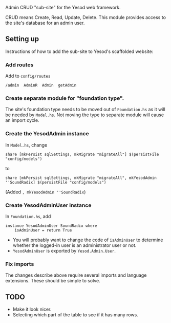 Admin CRUD "sub-site" for the Yesod web framework.

CRUD means Create, Read, Update, Delete.
This module provides access to the site's database for an admin user.

## Setting up

Instructions of how to add the sub-site to Yesod's scaffolded website:

### Add routes

Add to `config/routes`

    /admin  AdminR  Admin  getAdmin

### Create separate module for "foundation type".

The site's foundation type needs to be moved out of `Foundation.hs` as it will be needed by `Model.hs`.
Not moving the type to separate module will cause an import cycle.

### Create the YesodAdmin instance

In `Model.hs`, change

    share [mkPersist sqlSettings, mkMigrate "migrateAll"] $(persistFile "config/models")

to

    share [mkPersist sqlSettings, mkMigrate "migrateAll", mkYesodAdmin ''SoundRadix] $(persistFile "config/models")

(Added `, mkYesodAdmin ''SoundRadix`)

### Create YesodAdminUser instance

In `Foundation.hs`, add

    instance YesodAdminUser SoundRadix where
        isAdminUser = return True

* You will probably want to change the code of `isAdminUser` to determine whether the logged-in user is an administrator user or not.
* `YesodAdminUser` is exported by `Yesod.Admin.User`.

### Fix imports

The changes describe above require several imports and language extensions. These should be simple to solve.

## TODO

* Make it look nicer.
* Selecting which part of the table to see if it has many rows. 
